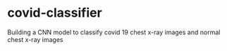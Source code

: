 # covid-classifier
Building a CNN model to classify covid 19 chest x-ray images and normal chest x-ray images
